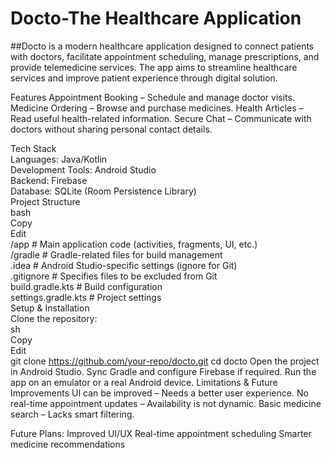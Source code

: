 # Docto-The Healthcare Application
##Docto is a modern healthcare application designed to connect patients with doctors, facilitate appointment scheduling, manage prescriptions, and provide telemedicine services. The app aims to streamline healthcare services and improve patient experience through digital solution.  

Features
Appointment Booking – Schedule and manage doctor visits.
Medicine Ordering – Browse and purchase medicines.
Health Articles – Read useful health-related information.
Secure Chat – Communicate with doctors without sharing personal contact details.

Tech Stack  
Languages: Java/Kotlin  
Development Tools: Android Studio  
Backend: Firebase  
Database: SQLite (Room Persistence Library)  
Project Structure  
bash  
Copy  
Edit  
/app               # Main application code (activities, fragments, UI, etc.)  
/gradle            # Gradle-related files for build management  
.idea              # Android Studio-specific settings (ignore for Git)  
.gitignore         # Specifies files to be excluded from Git  
build.gradle.kts   # Build configuration  
settings.gradle.kts # Project settings  
Setup & Installation  
Clone the repository:  
sh  
Copy  
Edit  
git clone https://github.com/your-repo/docto.git
cd docto
Open the project in Android Studio.
Sync Gradle and configure Firebase if required.
Run the app on an emulator or a real Android device.
Limitations & Future Improvements
UI can be improved – Needs a better user experience.
No real-time appointment updates – Availability is not dynamic.
Basic medicine search – Lacks smart filtering.

Future Plans:
Improved UI/UX
Real-time appointment scheduling
Smarter medicine recommendations
